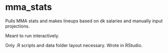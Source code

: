 # mma_stats

Pulls MMA stats and makes lineups based on dk salaries and manually input projections.

Meant to run interactively.

Only .R scripts and data folder layout necessary. Wrote in RStudio.
